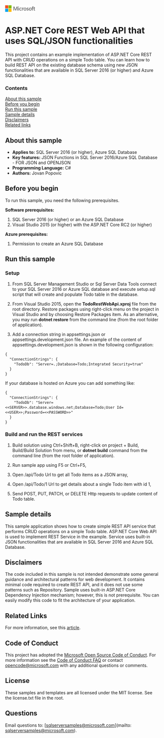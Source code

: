 ![](./media/solutions-microsoft-logo-small.png)
# ASP.NET Core REST Web API that uses SQL/JSON functionalities 

This project contains an example implementation of ASP.NET Core REST API with CRUD operations on a simple Todo table. You can learn how to build REST API on the existing database schema using new JSON functionalities that are available in SQL Server 2016 (or higher) and Azure SQL Database.

### Contents

[About this sample](#about-this-sample)<br/>
[Before you begin](#before-you-begin)<br/>
[Run this sample](#run-this-sample)<br/>
[Sample details](#sample-details)<br/>
[Disclaimers](#disclaimers)<br/>
[Related links](#related-links)<br/>

<a name=about-this-sample></a>

## About this sample

- **Applies to:** SQL Server 2016 (or higher), Azure SQL Database
- **Key features:** JSON Functions in SQL Server 2016/Azure SQL Database - FOR JSON and OPENJSON
- **Programming Language:** C#
- **Authors:** Jovan Popovic

<a name=before-you-begin></a>

## Before you begin

To run this sample, you need the following prerequisites.

**Software prerequisites:**

1. SQL Server 2016 (or higher) or an Azure SQL Database
2. Visual Studio 2015 (or higher) with the ASP.NET Core RC2 (or higher)

**Azure prerequisites:**

1. Permission to create an Azure SQL Database

<a name=run-this-sample></a>

## Run this sample

### Setup

1. From SQL Server Management Studio or Sql Server Data Tools connect to your SQL Server 2016 or Azure SQL database and execute setup.sql script that will create and populate Todo table in the database.

2. From Visual Studio 2015, open the **TodoRestWebApi.xproj** file from the root directory. Restore packages using right-click menu on the project in Visual Studio and by choosing Restore Packages item. As an alternative, you may run **dotnet restore** from the command line (from the root folder of application).

3. Add a connection string in appsettings.json or appsettings.development.json file. An example of the content of appsettings.development.json is shown in the following configuration:

```
{
  "ConnectionStrings": {
    "TodoDb": "Server=.;Database=Todo;Integrated Security=true"
  }
}
```

If your database is hosted on Azure you can add something like:
```
{
  "ConnectionStrings": {
    "TodoDb": "Server=<<SERVER>>.database.windows.net;Database=Todo;User Id=<<USER>>;Password=<<PASSWORD>>"
  }
}
```

### Build and run the REST services

1. Build solution using Ctrl+Shift+B, right-click on project + Build, Build/Build Solution from menu, or **dotnet build** command from the command line (from the root folder of application).

2. Run sample app using F5 or Ctrl+F5,
  1. Open /api/Todo Url to get all Todo items as a JSON array,
  2. Open /api/Todo/1 Url to get details about a single Todo item with id 1,
  3. Send POST, PUT, PATCH, or DELETE Http requests to update content of Todo table.

<a name=sample-details></a>

## Sample details

This sample application shows how to create simple REST API service that performs CRUD operations on a simple Todo table.
ASP.NET Core Web API is used to implement REST Service in the example.
Service uses built-in JSON functionalities that are available in SQL Server 2016 and Azure SQL Database.

<a name=disclaimers></a>

## Disclaimers
The code included in this sample is not intended demonstrate some general guidance and architectural patterns for web development. It contains minimal code required to create REST API, and it does not use some patterns such as Repository. Sample uses built-in ASP.NET Core Dependency Injection mechanism; however, this is not prerequisite.
You can easily modify this code to fit the architecture of your application.

<a name=related-links></a>

## Related Links

For more information, see this [article](http://www.codeproject.com/Articles/1106622/Building-Web-API-REST-services-on-Azure-SQL-Databa).

## Code of Conduct
This project has adopted the [Microsoft Open Source Code of Conduct](https://opensource.microsoft.com/codeofconduct/). For more information see the [Code of Conduct FAQ](https://opensource.microsoft.com/codeofconduct/faq/) or contact [opencode@microsoft.com](mailto:opencode@microsoft.com) with any additional questions or comments.

## License
These samples and templates are all licensed under the MIT license. See the license.txt file in the root.

## Questions
Email questions to: [sqlserversamples@microsoft.com](mailto: sqlserversamples@microsoft.com).
